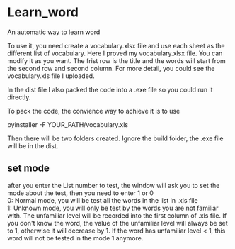 # Learn_word
An automatic way to learn word 

To use it, you need create a vocabulary.xlsx file and use each sheet as the different list of vocabulary.
Here I proved my vocabulary.xlsx file. You can modify it as you want.
The frist row is the title and the words will start from the second row and second column.
For more detail, you could see the vocabulary.xls file I uploaded.

In the dist file I also packed the code into a .exe file so you could run it directly. 

To pack the code, the convience way to achieve it is to use

pyinstaller -F YOUR_PATH/vocabulary.xls

Then there will be two folders created. Ignore the build folder, the .exe file will be in the dist.

## set mode
after you enter the List number to test, the window will ask you to set the mode about the test, then you need to enter 1 or 0  
0: Normal mode, you will be test all the words in the list in .xls file  
1: Unknown mode, you will only be test by the words you are not familiar with. The unfamiliar level will be recorded into the first column of .xls file. If you don't know the word, the value of the unfamiliar level will always be set to 1, otherwise it will decrease by 1. If the word has unfamiliar level < 1, this word will not be tested in the mode 1 anymore.


